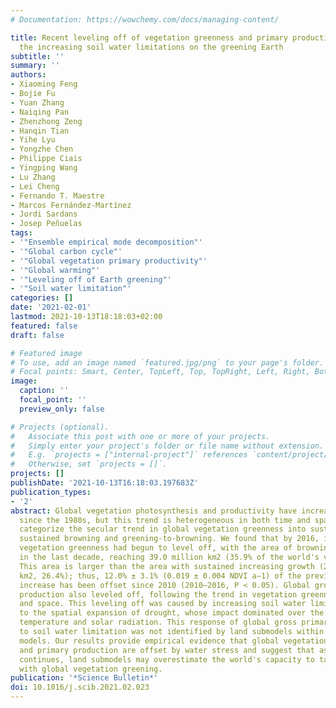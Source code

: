 ```yaml
---
# Documentation: https://wowchemy.com/docs/managing-content/

title: Recent leveling off of vegetation greenness and primary production reveals
  the increasing soil water limitations on the greening Earth
subtitle: ''
summary: ''
authors:
- Xiaoming Feng
- Bojie Fu
- Yuan Zhang
- Naiqing Pan
- Zhenzhong Zeng
- Hanqin Tian
- Yihe Lyu
- Yongzhe Chen
- Philippe Ciais
- Yingping Wang
- Lu Zhang
- Lei Cheng
- Fernando T. Maestre
- Marcos Fernández-Martínez
- Jordi Sardans
- Josep Peñuelas
tags:
- '"Ensemble empirical mode decomposition"'
- '"Global carbon cycle"'
- '"Global vegetation primary productivity"'
- '"Global warming"'
- '"Leveling off of Earth greening"'
- '"Soil water limitation"'
categories: []
date: '2021-02-01'
lastmod: 2021-10-13T18:18:03+02:00
featured: false
draft: false

# Featured image
# To use, add an image named `featured.jpg/png` to your page's folder.
# Focal points: Smart, Center, TopLeft, Top, TopRight, Left, Right, BottomLeft, Bottom, BottomRight.
image:
  caption: ''
  focal_point: ''
  preview_only: false

# Projects (optional).
#   Associate this post with one or more of your projects.
#   Simply enter your project's folder or file name without extension.
#   E.g. `projects = ["internal-project"]` references `content/project/deep-learning/index.md`.
#   Otherwise, set `projects = []`.
projects: []
publishDate: '2021-10-13T16:18:03.197683Z'
publication_types:
- '2'
abstract: Global vegetation photosynthesis and productivity have increased substantially
  since the 1980s, but this trend is heterogeneous in both time and space. Here, we
  categorize the secular trend in global vegetation greenness into sustained greening,
  sustained browning and greening-to-browning. We found that by 2016, increased global
  vegetation greenness had begun to level off, with the area of browning increasing
  in the last decade, reaching 39.0 million km2 (35.9% of the world's vegetated area).
  This area is larger than the area with sustained increasing growth (27.8 million
  km2, 26.4%); thus, 12.0% ± 3.1% (0.019 ± 0.004 NDVI a−1) of the previous earlier
  increase has been offset since 2010 (2010–2016, P < 0.05). Global gross primary
  production also leveled off, following the trend in vegetation greenness in time
  and space. This leveling off was caused by increasing soil water limitations due
  to the spatial expansion of drought, whose impact dominated over the impacts of
  temperature and solar radiation. This response of global gross primary production
  to soil water limitation was not identified by land submodels within Earth system
  models. Our results provide empirical evidence that global vegetation greenness
  and primary production are offset by water stress and suggest that as global warming
  continues, land submodels may overestimate the world's capacity to take up carbon
  with global vegetation greening.
publication: '*Science Bulletin*'
doi: 10.1016/j.scib.2021.02.023
---
```

